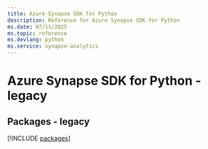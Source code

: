 ```yaml
---
title: Azure Synapse SDK for Python
description: Reference for Azure Synapse SDK for Python
ms.date: 07/11/2025
ms.topic: reference
ms.devlang: python
ms.service: synapse-analytics
---
```

# Azure Synapse SDK for Python - legacy
## Packages - legacy
[!INCLUDE [packages](synapse-index.md)]